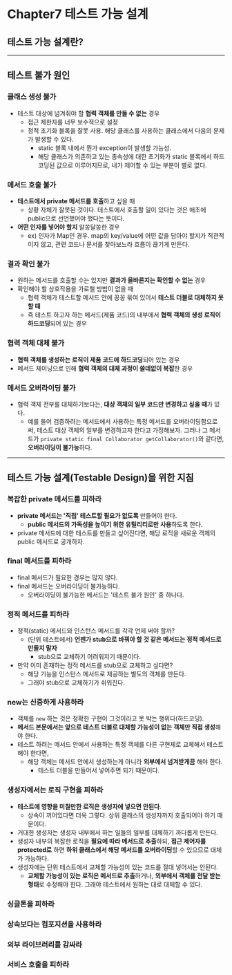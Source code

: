 # Chapter7 테스트 가능 설계

## 테스트 가능 설계란?

---
## 테스트 불가 원인

### 클래스 생성 불가
- 테스트 대상에 넘겨줘야 할 **협력 객체를 만들 수 없는** 경우
  - 접근 제한자를 너무 보수적으로 설정
  - 정적 초기화 블록을 잘못 사용. 해당 클래스를 사용하는 클래스에서 다음의 문제가 발생할 수 있다.
    - static 블록 내에서 뭔가 exception이 발생할 가능성.
    - 해당 클래스가 의존하고 있는 종속성에 대한 초기화가 static 블록에서 하드코딩된 값으로 이루어지므로, 내가 제어할 수 있는 부분이 별로 없다.

### 메서드 호출 불가
- **테스트에서 private 메서드를 호출**하고 싶을 때
  - 상황 자체가 잘못된 것이다. 테스트에서 호출할 일이 있다는 것은 애초에 public으로 선언했어야 했다는 뜻이다.
- **어떤 인자를 넣어야 할지** 알쏭달쏭한 경우
  - ex) 인자가 Map인 경우. map의 key/value에 어떤 값을 담아야 할지가 직관적이지 않고, 관련 코드나 문서를 찾아보느라 흐름이 끊기게 만든다.

### 결과 확인 불가
- 원하는 메서드를 호출할 수는 있지만 **결과가 올바른지는 확인할 수 없는** 경우
- 확인해야 할 상호작용을 가로챌 방법이 없을 때
  - 협력 객체가 테스트할 메서드 안에 꽁꽁 묶여 있어서 **테스트 더블로 대체하지 못할 때**
  - 즉 테스트 하고자 하는 메서드(제품 코드)의 내부에서 **협력 객체의 생성 로직이 하드코딩**되어 있는 경우

### 협력 객체 대체 불가
- **협력 객체를 생성하는 로직이 제품 코드에 하드코딩**되어 있는 경우
- 메서드 체이닝으로 인해 **협력 객체의 대체 과정이 쓸데없이 복잡**한 경우

### 메서드 오버라이딩 불가
- 협력 객체 전부를 대체하기보다는, **대상 객체의 일부 코드만 변경하고 싶을 때**가 있다.
  - 예를 들어 검증하려는 메서드에서 사용하는 특정 메서드를 오버라이딩함으로써, 테스트 대상 객체의 일부를 변경하고자 한다고 가정해보자. 그러나 그 메서드가 `private static final Collaborator getCollaborator()`와 같다면, **오버라이딩이 불가능**하다.

---
## 테스트 가능 설계(Testable Design)을 위한 지침

### 복잡한 private 메서드를 피하라
- **private 메서드는 '직접' 테스트할 필요가 없도록** 만들어야 한다.
  - **public 메서드의 가독성을 높이기 위한 유틸리티로만 사용**하도록 한다.
- private 메서드에 대한 테스트를 만들고 싶어진다면, 해당 로직을 새로운 객체의 public 메서드로 공개하자.

### final 메서드를 피하라
- final 메서드가 필요한 경우는 많지 않다.
- final 메서드는 오버라이딩이 불가능하다.
  - 오버라이딩이 불가능한 메서드는 '테스트 불가 원인' 중 하나다.

### 정적 메서드를 피하라
- 정적(static) 메서드와 인스턴스 메서드를 각각 언제 써야 할까?
  - (단위 테스트에서) **언젠가 stub으로 바꿔야 할 것 같은 메서드는 정적 메서드로 만들지 말자**
    - stub으로 교체하기 어려워지기 때문이다.
- 만약 이미 존재하는 정적 메서드를 stub으로 교체하고 싶다면?
  - 해당 기능을 인스턴스 메서드로 제공하는 별도의 객체를 만든다.
  - 그래야 stub으로 교체하기가 쉬워진다.

### new는 신중하게 사용하라
- 객체를 `new` 하는 것은 정확한 구현이 그것이라고 못 박는 행위다(하드코딩).
- **메서드 본문에서는 앞으로 테스트 더블로 대체할 가능성이 없는 객체만 직접 생성**해야 한다.
- 테스트 하려는 메서드 안에서 사용하는 특정 객체를 다른 구현체로 교체해서 테스트해야 한다면,
  - 해당 객체는 메서드 안에서 생성하는게 아니라 **외부에서 넘겨받게끔** 해야 한다.
    - 테스트 더블을 만들어서 넣어주면 되기 때문이다.

### 생성자에서는 로직 구현을 피하라
- **테스트에 영향을 미칠만한 로직은 생성자에 넣으면 안된다**.
  - 상속이 끼어있다면 더욱 그렇다. 상위 클래스의 생성자까지 호출되어야 하기 때문이다.
- 거대한 생성자는 생성자 내부에서 하는 일들의 일부를 대체하기 까다롭게 만든다.
- 생성자 내부의 복잡한 로직을 **필요에 따라 메서드로 추출**하되, **접근 제어자를 protected로** 하면 **하위 클래스에서 해당 메서드를 오버라이딩**할 수 있으므로 대체가 가능하다.
- 생성자에는 단위 테스트에서 교체할 가능성이 있는 코드를 절대 넣어서는 안된다.
  - **교체할 가능성이 있는 로직은 메서드로 추출**하거나, **외부에서 객체를 전달 받는 형태**로 수정해야 한다. 그래야 테스트에서 원하는 대로 대체할 수 있다.

### 싱글톤을 피하라

### 상속보다는 컴포지션을 사용하라

### 외부 라이브러리를 감싸라

### 서비스 호출을 피하라